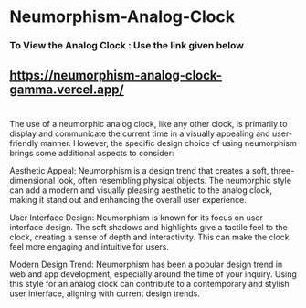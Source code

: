 # Neumorphism-Analog-Clock

### To View the Analog Clock : Use the link given below
## https://neumorphism-analog-clock-gamma.vercel.app/

# 

The use of a neumorphic analog clock, like any other clock, is primarily to display and communicate the current time in a visually appealing and user-friendly manner. However, the specific design choice of using neumorphism brings some additional aspects to consider:

Aesthetic Appeal: Neumorphism is a design trend that creates a soft, three-dimensional look, often resembling physical objects. The neumorphic style can add a modern and visually pleasing aesthetic to the analog clock, making it stand out and enhancing the overall user experience.

User Interface Design: Neumorphism is known for its focus on user interface design. The soft shadows and highlights give a tactile feel to the clock, creating a sense of depth and interactivity. This can make the clock feel more engaging and intuitive for users.

Modern Design Trend: Neumorphism has been a popular design trend in web and app development, especially around the time of your inquiry. Using this style for an analog clock can contribute to a contemporary and stylish user interface, aligning with current design trends.
